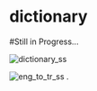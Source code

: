 # dictionary
#Still in Progress...

![dictionary_ss](https://github.com/user-attachments/assets/afc2ae75-ea8d-4388-a000-ef75121e0aca)

![eng_to_tr_ss](https://github.com/user-attachments/assets/286617e4-3ed4-4ced-9fe2-4d9e2e84eb08)
.
